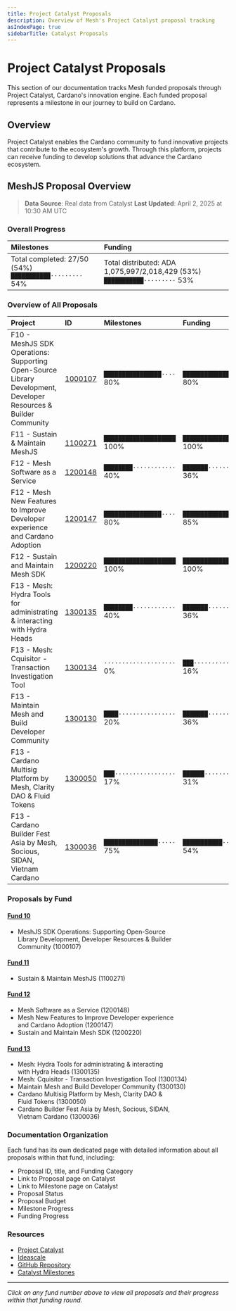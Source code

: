 ```yaml
---
title: Project Catalyst Proposals
description: Overview of Mesh's Project Catalyst proposal tracking
asIndexPage: true
sidebarTitle: Catalyst Proposals
---
```


# Project Catalyst Proposals

This section of our documentation tracks Mesh funded proposals through Project Catalyst, Cardano's innovation engine. Each funded proposal represents a milestone in our journey to build on Cardano.

## Overview

Project Catalyst enables the Cardano community to fund innovative projects that contribute to the ecosystem's growth. Through this platform, projects can receive funding to develop solutions that advance the Cardano ecosystem.

## MeshJS Proposal Overview

> **Data Source**: Real data from Catalyst
> **Last Updated**: April 2, 2025 at 10:30 AM UTC

### Overall Progress

| Milestones | Funding |
|:-----------|:--------|
| Total completed: 27/50 (54%)<br>`███████████·········` 54% | Total distributed: ADA 1,075,997/2,018,429 (53%)<br>`███████████·········` 53% |

### Overview of All Proposals

| Project | ID | Milestones | Funding |
|:--------|:---|:-----------|:--------|
| F10 - MeshJS SDK Operations: Supporting Open-Source Library Development, Developer Resources & Builder Community | [1000107](/en/catalyst-proposals/0010#1000107) | `████████████████····` 80% | `████████████████····` 80% |
| F11 - Sustain & Maintain MeshJS | [1100271](/en/catalyst-proposals/0011#1100271) | `████████████████████` 100% | `████████████████████` 100% |
| F12 - Mesh Software as a Service | [1200148](/en/catalyst-proposals/0012#1200148) | `████████············` 40% | `███████·············` 36% |
| F12 - Mesh New Features to Improve Developer experience and Cardano Adoption | [1200147](/en/catalyst-proposals/0012#1200147) | `████████████████····` 80% | `█████████████████···` 85% |
| F12 - Sustain and Maintain Mesh SDK | [1200220](/en/catalyst-proposals/0012#1200220) | `████████████████████` 100% | `████████████████████` 100% |
| F13 - Mesh: Hydra Tools for administrating & interacting with Hydra Heads | [1300135](/en/catalyst-proposals/0013#1300135) | `████████············` 40% | `███████·············` 36% |
| F13 - Mesh: Cquisitor - Transaction Investigation Tool | [1300134](/en/catalyst-proposals/0013#1300134) | `····················` 0% | `███·················` 16% |
| F13 - Maintain Mesh and Build Developer Community | [1300130](/en/catalyst-proposals/0013#1300130) | `████················` 20% | `███████·············` 36% |
| F13 - Cardano Multisig Platform by Mesh, Clarity DAO & Fluid Tokens | [1300050](/en/catalyst-proposals/0013#1300050) | `███·················` 17% | `██████··············` 31% |
| F13 - Cardano Builder Fest Asia by Mesh, Socious, SIDAN, Vietnam Cardano | [1300036](/en/catalyst-proposals/0013#1300036) | `███████████████·····` 75% | `███████████·········` 54% |

### Proposals by Fund

#### [Fund 10](/en/catalyst-proposals/0010)
- MeshJS SDK Operations: Supporting Open-Source<br>Library Development, Developer Resources & Builder<br>Community (1000107)

#### [Fund 11](/en/catalyst-proposals/0011)
- Sustain & Maintain MeshJS (1100271)

#### [Fund 12](/en/catalyst-proposals/0012)
- Mesh Software as a Service (1200148)
- Mesh New Features to Improve Developer experience<br>and Cardano Adoption (1200147)
- Sustain and Maintain Mesh SDK (1200220)

#### [Fund 13](/en/catalyst-proposals/0013)
- Mesh: Hydra Tools for administrating & interacting<br>with Hydra Heads (1300135)
- Mesh: Cquisitor - Transaction Investigation Tool (1300134)
- Maintain Mesh and Build Developer Community (1300130)
- Cardano Multisig Platform by Mesh, Clarity DAO &<br>Fluid Tokens (1300050)
- Cardano Builder Fest Asia by Mesh, Socious, SIDAN,<br>Vietnam Cardano (1300036)


### Documentation Organization

Each fund has its own dedicated page with detailed information about all proposals within that fund, including:

- Proposal ID, title, and Funding Category
- Link to Proposal page on Catalyst
- Link to Milestone page on Catalyst
- Proposal Status
- Proposal Budget
- Milestone Progress 
- Funding Progress

### Resources

- [Project Catalyst](https://projectcatalyst.io/)
- [Ideascale](https://cardano.ideascale.com/)
- [GitHub Repository](https://github.com/meshJS)
- [Catalyst Milestones](https://milestones.projectcatalyst.io/)

---

*Click on any fund number above to view all proposals and their progress within that funding round.*

